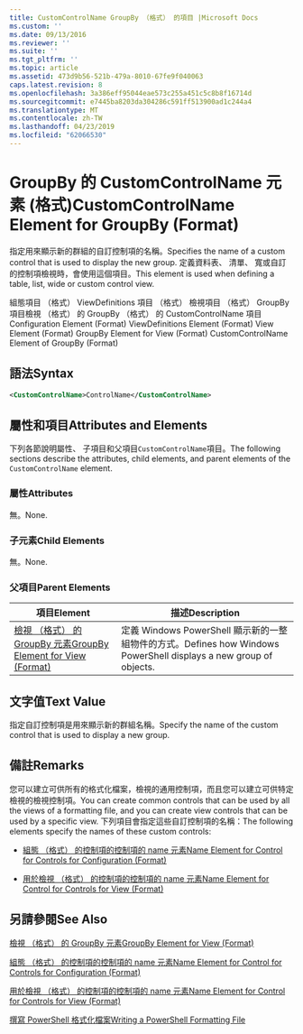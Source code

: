 ```yaml
---
title: CustomControlName GroupBy （格式） 的項目 |Microsoft Docs
ms.custom: ''
ms.date: 09/13/2016
ms.reviewer: ''
ms.suite: ''
ms.tgt_pltfrm: ''
ms.topic: article
ms.assetid: 473d9b56-521b-479a-8010-67fe9f040063
caps.latest.revision: 8
ms.openlocfilehash: 3a386eff95044eae573c255a451c5c8b8f16714d
ms.sourcegitcommit: e7445ba8203da304286c591ff513900ad1c244a4
ms.translationtype: MT
ms.contentlocale: zh-TW
ms.lasthandoff: 04/23/2019
ms.locfileid: "62066530"
---
```

# <a name="customcontrolname-element-for-groupby-format"></a><span data-ttu-id="4d275-102">GroupBy 的 CustomControlName 元素 (格式)</span><span class="sxs-lookup"><span data-stu-id="4d275-102">CustomControlName Element for GroupBy (Format)</span></span>

<span data-ttu-id="4d275-103">指定用來顯示新的群組的自訂控制項的名稱。</span><span class="sxs-lookup"><span data-stu-id="4d275-103">Specifies the name of a custom control that is used to display the new group.</span></span> <span data-ttu-id="4d275-104">定義資料表、 清單、 寬或自訂的控制項檢視時，會使用這個項目。</span><span class="sxs-lookup"><span data-stu-id="4d275-104">This element is used when defining a table, list, wide or custom control view.</span></span>

<span data-ttu-id="4d275-105">組態項目 （格式） ViewDefinitions 項目 （格式） 檢視項目 （格式） GroupBy 項目檢視 （格式） 的 GroupBy （格式） 的 CustomControlName 項目</span><span class="sxs-lookup"><span data-stu-id="4d275-105">Configuration Element (Format) ViewDefinitions Element (Format) View Element (Format) GroupBy Element for View (Format) CustomControlName Element of GroupBy (Format)</span></span>

## <a name="syntax"></a><span data-ttu-id="4d275-106">語法</span><span class="sxs-lookup"><span data-stu-id="4d275-106">Syntax</span></span>

```xml
<CustomControlName>ControlName</CustomControlName>
```

## <a name="attributes-and-elements"></a><span data-ttu-id="4d275-107">屬性和項目</span><span class="sxs-lookup"><span data-stu-id="4d275-107">Attributes and Elements</span></span>

<span data-ttu-id="4d275-108">下列各節說明屬性、 子項目和父項目`CustomControlName`項目。</span><span class="sxs-lookup"><span data-stu-id="4d275-108">The following sections describe the attributes, child elements, and parent elements of the `CustomControlName` element.</span></span>

### <a name="attributes"></a><span data-ttu-id="4d275-109">屬性</span><span class="sxs-lookup"><span data-stu-id="4d275-109">Attributes</span></span>

<span data-ttu-id="4d275-110">無。</span><span class="sxs-lookup"><span data-stu-id="4d275-110">None.</span></span>

### <a name="child-elements"></a><span data-ttu-id="4d275-111">子元素</span><span class="sxs-lookup"><span data-stu-id="4d275-111">Child Elements</span></span>

<span data-ttu-id="4d275-112">無。</span><span class="sxs-lookup"><span data-stu-id="4d275-112">None.</span></span>

### <a name="parent-elements"></a><span data-ttu-id="4d275-113">父項目</span><span class="sxs-lookup"><span data-stu-id="4d275-113">Parent Elements</span></span>

|<span data-ttu-id="4d275-114">項目</span><span class="sxs-lookup"><span data-stu-id="4d275-114">Element</span></span>|<span data-ttu-id="4d275-115">描述</span><span class="sxs-lookup"><span data-stu-id="4d275-115">Description</span></span>|
|-------------|-----------------|
|[<span data-ttu-id="4d275-116">檢視 （格式） 的 GroupBy 元素</span><span class="sxs-lookup"><span data-stu-id="4d275-116">GroupBy Element for View (Format)</span></span>](./groupby-element-for-view-format.md)|<span data-ttu-id="4d275-117">定義 Windows PowerShell 顯示新的一整組物件的方式。</span><span class="sxs-lookup"><span data-stu-id="4d275-117">Defines how Windows PowerShell displays a new group of objects.</span></span>|

## <a name="text-value"></a><span data-ttu-id="4d275-118">文字值</span><span class="sxs-lookup"><span data-stu-id="4d275-118">Text Value</span></span>

<span data-ttu-id="4d275-119">指定自訂控制項是用來顯示新的群組名稱。</span><span class="sxs-lookup"><span data-stu-id="4d275-119">Specify the name of the custom control that is used to display a new group.</span></span>

## <a name="remarks"></a><span data-ttu-id="4d275-120">備註</span><span class="sxs-lookup"><span data-stu-id="4d275-120">Remarks</span></span>

<span data-ttu-id="4d275-121">您可以建立可供所有的格式化檔案，檢視的通用控制項，而且您可以建立可供特定檢視的檢視控制項。</span><span class="sxs-lookup"><span data-stu-id="4d275-121">You can create common controls that can be used by all the views of a formatting file, and you can create view controls that can be used by a specific view.</span></span> <span data-ttu-id="4d275-122">下列項目會指定這些自訂控制項的名稱：</span><span class="sxs-lookup"><span data-stu-id="4d275-122">The following elements specify the names of these custom controls:</span></span>

- [<span data-ttu-id="4d275-123">組態 （格式） 的控制項的控制項的 name 元素</span><span class="sxs-lookup"><span data-stu-id="4d275-123">Name Element for Control for Controls for Configuration (Format)</span></span>](./name-element-for-control-for-controls-for-configuration-format.md)

- [<span data-ttu-id="4d275-124">用於檢視 （格式） 的控制項的控制項的 name 元素</span><span class="sxs-lookup"><span data-stu-id="4d275-124">Name Element for Control for Controls for View (Format)</span></span>](./name-element-for-control-for-controls-for-view-format.md)

## <a name="see-also"></a><span data-ttu-id="4d275-125">另請參閱</span><span class="sxs-lookup"><span data-stu-id="4d275-125">See Also</span></span>

[<span data-ttu-id="4d275-126">檢視 （格式） 的 GroupBy 元素</span><span class="sxs-lookup"><span data-stu-id="4d275-126">GroupBy Element for View (Format)</span></span>](./groupby-element-for-view-format.md)

[<span data-ttu-id="4d275-127">組態 （格式） 的控制項的控制項的 name 元素</span><span class="sxs-lookup"><span data-stu-id="4d275-127">Name Element for Control for Controls for Configuration (Format)</span></span>](./name-element-for-control-for-controls-for-configuration-format.md)

[<span data-ttu-id="4d275-128">用於檢視 （格式） 的控制項的控制項的 name 元素</span><span class="sxs-lookup"><span data-stu-id="4d275-128">Name Element for Control for Controls for View (Format)</span></span>](./name-element-for-control-for-controls-for-view-format.md)

[<span data-ttu-id="4d275-129">撰寫 PowerShell 格式化檔案</span><span class="sxs-lookup"><span data-stu-id="4d275-129">Writing a PowerShell Formatting File</span></span>](./writing-a-powershell-formatting-file.md)
